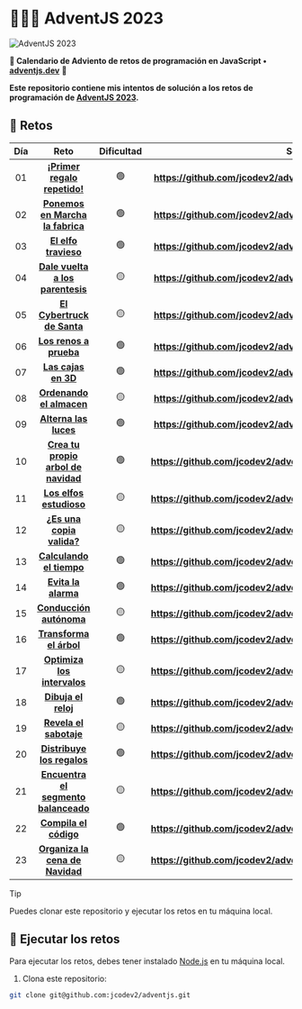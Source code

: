 # 🎅🏻🎄 AdventJS 2023

![AdventJS 2023](https://github.com/jcodev2/adventjs/assets/72767265/d8e48d75-4676-4180-b377-12f08afe99d4)

**💋 Calendario de Adviento de retos de programación en JavaScript •**
**[adventjs.dev](https://adventjs.dev/)**
**🚀**

**Este repositorio contiene mis intentos de solución a los retos de programación de [AdventJS 2023](https://adventjs.dev/).**

## 🎄 Retos

| Día |                                       Reto                                        | Dificultad |                                 Solución                                 |
| :-: | :-------------------------------------------------------------------------------: | :--------: | :----------------------------------------------------------------------: |
| 01  |     [**¡Primer regalo repetido!**](https://adventjs.dev/es/challenges/2023/1)     |     🟢     | **https://github.com/jcodev2/adventjs/blob/master/ejercicio1/index.js**  |
| 02  |   [**Ponemos en Marcha la fabrica**](https://adventjs.dev/es/challenges/2023/2)   |     🟢     | **https://github.com/jcodev2/adventjs/blob/master/ejercicio2/index.js**  |
| 03  |         [**El elfo travieso**](https://adventjs.dev/es/challenges/2023/3)         |     🟢     | **https://github.com/jcodev2/adventjs/blob/master/ejercicio3/index.js**  |
| 04  |   [**Dale vuelta a los parentesis**](https://adventjs.dev/es/challenges/2023/4)   |     🟡     | **https://github.com/jcodev2/adventjs/blob/master/ejercicio4/index.js**  |
| 05  |      [**El Cybertruck de Santa**](https://adventjs.dev/es/challenges/2023/5)      |     🟡     | **https://github.com/jcodev2/adventjs/blob/master/ejercicio5/index.js**  |
| 06  |        [**Los renos a prueba**](https://adventjs.dev/es/challenges/2023/6)        |     🟢     | **https://github.com/jcodev2/adventjs/blob/master/ejercicio6/index.js**  |
| 07  |         [**Las cajas en 3D**](https://adventjs.dev/es/challenges/2023/7)          |     🟢     | **https://github.com/jcodev2/adventjs/blob/master/ejercicio7/index.js**  |
| 08  |       [**Ordenando el almacen**](https://adventjs.dev/es/challenges/2023/8)       |     🟡     | **https://github.com/jcodev2/adventjs/blob/master/ejercicio8/index.js**  |
| 09  |        [**Alterna las luces**](https://adventjs.dev/es/challenges/2023/9)         |     🟢     | **https://github.com/jcodev2/adventjs/blob/master/ejercicio9/index.js**  |
| 10  | [**Crea tu propio arbol de navidad**](https://adventjs.dev/es/challenges/2023/10) |     🟢     | **https://github.com/jcodev2/adventjs/blob/master/ejercicio10/index.js** |
| 11  |       [**Los elfos estudioso**](https://adventjs.dev/es/challenges/2023/11)       |     🟡     | **https://github.com/jcodev2/adventjs/blob/master/ejercicio11/index.js** |
| 12  |      [**¿Es una copia valida?**](https://adventjs.dev/es/challenges/2023/12)      |     🟡     | **https://github.com/jcodev2/adventjs/blob/master/ejercicio12/index.js** |
| 13  |      [**Calculando el tiempo**](https://adventjs.dev/es/challenges/2023/13)       |     🟢     | **https://github.com/jcodev2/adventjs/blob/master/ejercicio13/index.js** |
| 14  |         [**Evita la alarma**](https://adventjs.dev/es/challenges/2023/14)         |     🟢     | **https://github.com/jcodev2/adventjs/blob/master/ejercicio14/index.js** |
| 15  |         [**Conducción autónoma**](https://adventjs.dev/es/challenges/2023/15)     |     🟡     | **https://github.com/jcodev2/adventjs/blob/master/ejercicio15/index.js** |
| 16  |         [**Transforma el árbol**](https://adventjs.dev/es/challenges/2023/16)     |     🟢     | **https://github.com/jcodev2/adventjs/blob/master/ejercicio16/index.js** |
| 17  |         [**Optimiza los intervalos**](https://adventjs.dev/es/challenges/2023/17)  |     🟡     | **https://github.com/jcodev2/adventjs/blob/master/ejercicio17/index.js** |
| 18  |         [**Dibuja el reloj**](https://adventjs.dev/es/challenges/2023/18)         |     🟢     | **https://github.com/jcodev2/adventjs/blob/master/ejercicio18/index.js** |
| 19  |         [**Revela el sabotaje**](https://adventjs.dev/es/challenges/2023/19)      |     🟡     | **https://github.com/jcodev2/adventjs/blob/master/ejercicio19/index.js** |
| 20  |         [**Distribuye los regalos**](https://adventjs.dev/es/challenges/2023/20)  |     🟢     | **https://github.com/jcodev2/adventjs/blob/master/ejercicio20/index.js** |
| 21  |         [**Encuentra el segmento balanceado**](https://adventjs.dev/es/challenges/2023/21) |     🟡     | **https://github.com/jcodev2/adventjs/blob/master/ejercicio21/index.js** |
| 22  |         [**Compila el código**](https://adventjs.dev/es/challenges/2023/22)       |     🟢     | **https://github.com/jcodev2/adventjs/blob/master/ejercicio22/index.js** |
| 23  |         [**Organiza la cena de Navidad**](https://adventjs.dev/es/challenges/2023/23) |     🟡     | **https://github.com/jcodev2/adventjs/blob/master/ejercicio23/index.js** |

> [!TIP]
> Puedes clonar este repositorio y ejecutar los retos en tu máquina local.

## 🚀 Ejecutar los retos

Para ejecutar los retos, debes tener instalado [Node.js](https://nodejs.org/es/) en tu máquina local.

1. Clona este repositorio:

```bash
git clone git@github.com:jcodev2/adventjs.git
```
